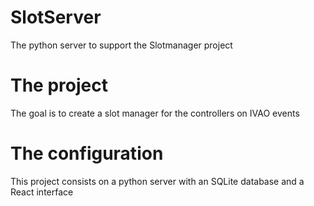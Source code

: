# SlotServer

The python server to support the Slotmanager project

# The project
The goal is to create a slot manager for the controllers on IVAO events

# The configuration
This project consists on a python server with an SQLite database and a React interface
 
